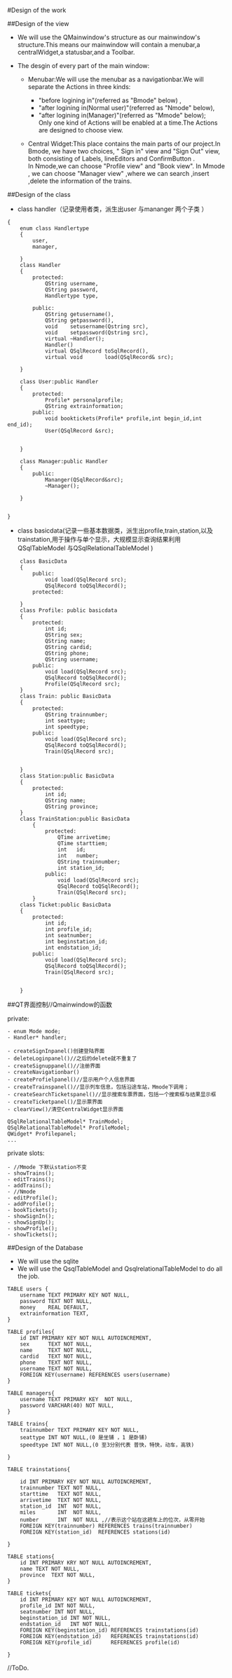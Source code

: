 #Design of the work

##Design of the view

- We will use the QMainwindow's structure as our mainwindow's structure.This means our mainwindow will contain a menubar,a centralWidget,a statusbar,and a Toolbar.

- The desgin of every part of the main window:
	- Menubar:We will use the menubar as a navigationbar.We will separate the Actions in three kinds: 
		- "before logining in"(referred as "Bmode" below) , 
		- "after logining in(Normal user)"(referred as "Nmode" below),
		- "after logining in(Manager)"(referred as "Mmode" below);<br>
	Only one kind of Actions will be enabled at a time.The Actions are designed to choose view.

	- Central Widget:This place contains the main parts of our project.In Bmode, we have two choices, " Sign in" view and "Sign Out" view, both consisting of Labels,  lineEditors and ConfirmButton .<br>
In Nmode,we can choose "Profile view" and "Book view".
In Mmode , we can choose "Manager view" ,where we can search ,insert ,delete the information of the trains.


##Design of the class
- class handler（记录使用者类，派生出user 与mananger 两个子类 ）

```
{
	enum class Handlertype
	{
		user,
		manager,
	
	}
	class Handler
	{
		protected:
			QString	username,
			QString password,
			Handlertype type,
			
		public:
			QString getusername(),
			QString getpassword(),
			void    setusername(Qstring src),
			void    setpassword(Qstring src),
			virtual ~Handler();
			Handler()
			virtual QSqlRecord toSqlRecord(),
			virtual void       load(QSqlRecord& src);	

	}
	
	class User:public Handler
	{
		protected:
			Profile* personalprofile;
			QString extrainformation;
		public:
			void booktickets(Profile* profile,int begin_id,int end_id);
			User(QSqlRecord &src);
		
		
	} 

	class Manager:public Handler
	{
		public:
			Mananger(QSqlRecord&src);
			~Manager();
		
	}


}

```

- class basicdata(记录一些基本数据类，派生出profile,train,station,以及trainstation,用于操作与单个显示，大规模显示查询结果利用QSqlTableModel 与QSqlRelationalTableModel )

```
	class BasicData
	{
		public:
			void load(QSqlRecord src);
			QSqlRecord toQSqlRecord();
		protected:
			
	}
	class Profile: public basicdata
	{
		protected:
			int id;
			QString sex;
			QString name;
			QString cardid;
			QString phone;
			QString username;
		public:
			void load(QSqlRecord src);
			QSqlRecord toQSqlRecord();
			Profile(QSqlRecord src);
	}
	class Train: public BasicData
	{
		protected:
			QString trainnumber;
			int seattype;
			int speedtype;
		public:
			void load(QSqlRecord src);
			QSqlRecord toQSqlRecord();
			Train(QSqlRecord src);
			
			
	}
	class Station:public BasicData
	{
		protected:
			int id;
			QString name;
			QString province;
	}
	class TrainStation:public BasicData
		{
			protected:
				QTime arrivetime;
				QTime starttiem;
				int   id;
				int   number;
				QString trainnumber;
				int station_id;
			public:
				void load(QSqlRecord src);
				QSqlRecord toQSqlRecord();
				Train(QSqlRecord src);
		}
	class Ticket:public BasicData
	{
		protected:
			int id;
			int profile_id;
			int seatnumber;
			int beginstation_id;
			int endstation_id;
		public:
			void load(QSqlRecord src);
			QSqlRecord toQSqlRecord();
			Train(QSqlRecord src);
			
			
	}

```

##QT界面控制//Qmainwindow的函数

private:

	- enum Mode mode;
	- Handler* handler;
	
	- createSignInpanel()创建登陆界面
	- deleteLoginpanel()//之后的delete就不重复了
	- createSignuppanel()//注册界面
	- createNavigationbar()
	- createProfielpanel()//显示用户个人信息界面
	- createTrainspanel()//显示列车信息，包括沿途车站，Mmode下调用；
	- createSearchTicketspanel()//显示搜索车票界面，包括一个搜索框与结果显示框
	- createTicketpanel()/显示票界面
	- clearView()/清空CentralWidget显示界面

	QSqlRelationalTableModel* TrainModel;
	QSqlRelationalTableModel* ProfileModel;
	QWidget* Profilepanel;
	...
	
private slots:

	- //Mmode 下默认station不变
	- showTrains();
	- editTrains();
	- addTrains();
	- //Nmode
	- editProfile();
	- addProfile();
	- bookTickets();
	- showSignIn();
	- showSignUp();
	- showProfile();
	- showTickets();
	
	
 




##Design of the Database

- We will use the sqlite
- We will use the QsqlTableModel and QsqlrelationalTableModel to do all the job.

```sqlite
TABLE users {
	username TEXT PRIMARY KEY NOT NULL,
	password TEXT NOT NULL,
	money    REAL DEFAULT,
	extrainformation TEXT,
}

TABLE profiles{
	id INT PRIMARY KEY NOT NULL AUTOINCREMENT,
	sex		 TEXT NOT NULL,
	name     TEXT NOT NULL,	
	cardid	 TEXT NOT NULL,
	phone  	 TEXT NOT NULL,
	username TEXT NOT NULL,
	FOREIGN KEY(username) REFERENCES users(username)
}

TABLE managers{
	username TEXT PRIMARY KEY  NOT NULL,
	password VARCHAR(40) NOT NULL,
}

TABLE trains{
	trainnumber TEXT PRIMARY KEY NOT NULL,
	seattype INT NOT NULL,(0 是坐铺 ，1 是卧铺)
	speedtype INT NOT NULL,(0 至3分别代表 普快，特快，动车，高铁) 
	
}

TABLE trainstations{

	id INT PRIMARY KEY NOT NULL AUTOINCREMENT,
	trainnumber TEXT NOT NULL,
	starttime   TEXT NOT NULL,
	arrivetime  TEXT NOT NULL,
	station_id  INT  NOT NULL,
	miles		INT  NOT NULL,
    number		INT  NOT NULL ,//表示这个站在这趟车上的位次，从零开始
	FOREIGN KEY(trainnumber) REFERENCES trains(trainnumber)
	FOREIGN KEY(station_id)	 REFERENCES stations(id)
	
}

TABLE stations{
	id INT PRIMARY KRY NOT NULL AUTOINCREMENT,
	name TEXT NOT NULL,
	province  TEXT NOT NULL,
}

TABLE tickets{
	id INT PRIMARY KEY NOT NULL AUTOINCREMENT,
	profile_id INT NOT NULL,
	seatnumber INT NOT NULL,
	beginstation_id INT NOT NULL,
	endstation_id	INT NOT NULL,
	FOREIGN KEY(beginstation_id) REFERENCES trainstations(id)
	FOREIGN KEY(endstation_id)	 REFERENCES trainstations(id)
	FOREIGN KEY(profile_id)		 REFERENCES profile(id)	
	
}

```

//ToDo.
	